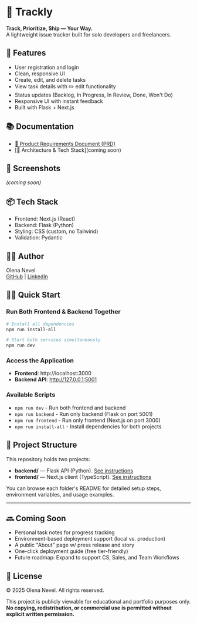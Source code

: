 # 📌 Trackly

**Track, Prioritize, Ship — Your Way.**  
A lightweight issue tracker built for solo developers and freelancers.

## 🚀 Features
- User registration and login
- Clean, responsive UI
- Create, edit, and delete tasks
- View task details with ✏️ edit functionality
- Status updates (Backlog, In Progress, In Review, Done, Won't Do)
- Responsive UI with instant feedback
- Built with Flask + Next.js

## 📚 Documentation
- [🧾 Product Requirements Document (PRD)](https://docs.google.com/document/d/1DveR3_iehJ_F0owYCqxu86QTZMCg1v4ruXq1lH-iXeU/edit?usp=sharing)
- [📁 Architecture & Tech Stack](coming soon)

## 📸 Screenshots
*(coming soon)*

## 📦 Tech Stack
- Frontend: Next.js (React)
- Backend: Flask (Python)
- Styling: CSS (custom, no Tailwind)
- Validation: Pydantic

## 🧑‍💻 Author
Olena Nevel  
[GitHub](https://github.com/LenaNevel) | [LinkedIn](https://www.linkedin.com/in/yelena-nevel/)

## 🏃‍♂️ Quick Start

### Run Both Frontend & Backend Together
```bash
# Install all dependencies
npm run install-all

# Start both services simultaneously
npm run dev
```

### Access the Application
- **Frontend**: http://localhost:3000
- **Backend API**: http://127.0.0.1:5001

### Available Scripts
- `npm run dev` - Run both frontend and backend
- `npm run backend` - Run only backend (Flask on port 5001)
- `npm run frontend` - Run only frontend (Next.js on port 3000)
- `npm run install-all` - Install dependencies for both projects

## 📁 Project Structure

This repository holds two projects:

- **backend/** — Flask API (Python). [See instructions](backend/README.md)  
- **frontend/** — Next.js client (TypeScript). [See instructions](frontend/README.md)

You can browse each folder's README for detailed setup steps, environment variables, and usage examples.

---

## 🔜 Coming Soon
- Personal task notes for progress tracking
- Environment-based deployment support (local vs. production)
- A public "About" page w/ press release and story
- One-click deployment guide (free tier-friendly)
- Future roadmap: Expand to support CS, Sales, and Team Workflows

## 📄 License

© 2025 Olena Nevel. All rights reserved.

This project is publicly viewable for educational and portfolio purposes only.  
**No copying, redistribution, or commercial use is permitted without explicit written permission.**
